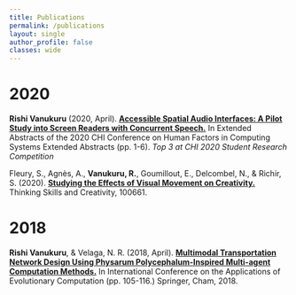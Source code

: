 ```yaml
---
title: Publications
permalink: /publications
layout: single
author_profile: false
classes: wide
---
```


# 2020

**Rishi Vanukuru** (2020, April). [**Accessible Spatial Audio Interfaces: A Pilot Study into Screen Readers with Concurrent Speech.**](https://dl.acm.org/doi/abs/10.1145/3334480.3381440) In Extended Abstracts of the 2020 CHI Conference on Human Factors in Computing Systems Extended Abstracts (pp. 1-6).
*Top 3 at CHI 2020 Student Research Competition*

Fleury, S., Agnès, A., **Vanukuru, R.**, Goumillout, E., Delcombel, N., & Richir, S. (2020). [**Studying the Effects of Visual Movement on Creativity.**](https://www.sciencedirect.com/science/article/pii/S1871187120300717?casa_token=1lmmKqI678UAAAAA:dEMYTmEUfHaK3agymKA1BEctex6Hlr8fWLIdG2t52YuyLQcVFT0ymGjyjY0ZQY5xTE5JtUgRK3Ix) Thinking Skills and Creativity, 100661.

# 2018

**Rishi Vanukuru**, & Velaga, N. R. (2018, April). [**Multimodal Transportation Network Design Using Physarum Polycephalum-Inspired Multi-agent Computation Methods.**](https://link.springer.com/chapter/10.1007/978-3-319-77538-8_8) In International Conference on the Applications of Evolutionary Computation (pp. 105-116.) Springer, Cham, 2018.
